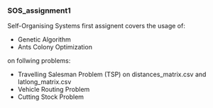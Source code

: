 ### SOS_assignment1
Self-Organising Systems first assignent covers the usage of:
- Genetic Algorithm
- Ants Colony Optimization

on follwing problems:
- Travelling Salesman Problem (TSP) on distances_matrix.csv and latlong_matrix.csv
- Vehicle Routing Problem 
- Cutting Stock Problem
